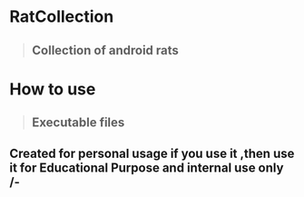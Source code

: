 # RatCollection

>## Collection of android rats 

# How to use

>## Executable files

## Created for personal usage if you use it ,then use it for Educational Purpose and internal use only /-
